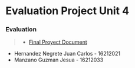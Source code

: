 # Evaluation Project Unit 4

### Evaluation
> * [Final Proyect Document](https://github.com/JesuaMG/BigData/blob/Unit_4/Unit4/Evaluation/Final%20Proyect%20Document.md)

- Hernandez Negrete Juan Carlos - 16212021
- Manzano Guzman Jesua - 16212033

